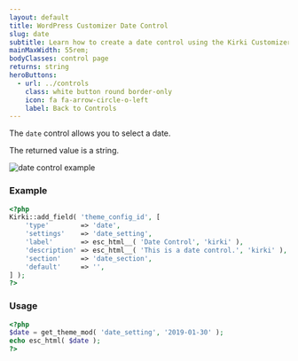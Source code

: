 ```yaml
---
layout: default
title: WordPress Customizer Date Control
slug: date
subtitle: Learn how to create a date control using the Kirki Customizer Framework.
mainMaxWidth: 55rem;
bodyClasses: control page
returns: string
heroButtons:
  - url: ../controls
    class: white button round border-only
    icon: fa fa-arrow-circle-o-left
    label: Back to Controls
---
```


The `date` control allows you to select a date.

The returned value is a string.

<img src="https://raw.githubusercontent.com/aristath/kirki/master/docs/assets/images/date.png" alt="date control example" style="max-width:300px;">

### Example

```php
<?php
Kirki::add_field( 'theme_config_id', [
	'type'        => 'date',
	'settings'    => 'date_setting',
	'label'       => esc_html__( 'Date Control', 'kirki' ),
	'description' => esc_html__( 'This is a date control.', 'kirki' ),
	'section'     => 'date_section',
	'default'     => '',
] );
?>
```

### Usage

```php
<?php
$date = get_theme_mod( 'date_setting', '2019-01-30' );
echo esc_html( $date );
?>
```
